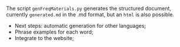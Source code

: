 The script `genFreqMaterials.py` generates the structured document, currently `generated.md` in the .md format, but an `html` is also possible.

 - Next steps: automatic generation for other languages;
 - Phrase examples for each word;
 - Integrate to the website;
